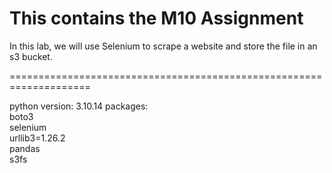 # This contains the M10 Assignment

In this lab, we will use Selenium to scrape a website and store the file in an s3 bucket.

====================================================================

python version: 3.10.14	
packages:	
boto3	
selenium		
urllib3=1.26.2		
pandas		
s3fs		
